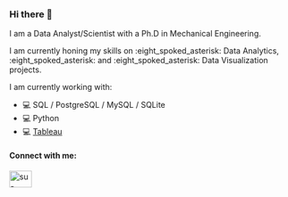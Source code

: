 ### Hi there 👋

I am a Data Analyst/Scientist with a Ph.D in Mechanical Engineering.

<p>I am currently honing my skills on :eight_spoked_asterisk: Data Analytics, :eight_spoked_asterisk: and :eight_spoked_asterisk: Data Visualization projects.</p>

I am currently working with:
- :computer: SQL / PostgreSQL / MySQL / SQLite
- :computer: Python
- :computer: <a href="https://public.tableau.com/app/profile/suleenwong" target="blank">Tableau</a>

<h4 align="left">Connect with me:</h4>
<p align="left">
<a href="https://linkedin.com/in/su-leen-wong" target="blank"><img align="center" src="https://raw.githubusercontent.com/rahuldkjain/github-profile-readme-generator/master/src/images/icons/Social/linked-in-alt.svg" alt="su-leen-wong" height="30" width="40" /></a>
</p>
